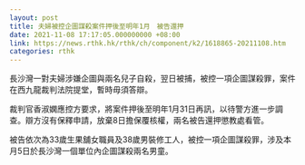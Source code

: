 ```yaml
---
layout: post
title: 夫婦被控企圖謀殺案件押後至明年1月　被告還押
date: 2021-11-08 17:17:05.000000000 +08:00
link: https://news.rthk.hk/rthk/ch/component/k2/1618865-20211108.htm
categories: rthk
---
```


長沙灣一對夫婦涉嫌企圖與兩名兒子自殺，翌日被捕，被控一項企圖謀殺罪，案件在西九龍裁判法院提堂，暫時毋須答辯。

裁判官香淑嫻應控方要求，將案件押後至明年1月31日再訊，以待警方進一步調查。辯方沒有保釋申請，放棄8日擔保覆核權，兩名被告還押懲教處看管。

被告依次為33歲生果舖女職員及38歲男裝修工人，被控一項企圖謀殺罪，涉及本月5日於長沙灣一個單位內企圖謀殺兩名男童。
